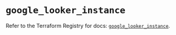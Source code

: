 # `google_looker_instance`

Refer to the Terraform Registry for docs: [`google_looker_instance`](https://registry.terraform.io/providers/hashicorp/google-beta/5.37.0/docs/resources/google_looker_instance).
